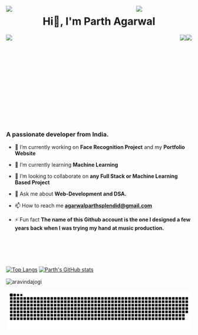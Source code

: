
<img align="left" src="https://user-images.githubusercontent.com/65187002/144930161-2f783401-8d27-4fdf-a2f7-cc0ba32f1f1f.gif" width="30%" style="display:inline;"><img align="right" src="https://user-images.githubusercontent.com/65187002/144930161-2f783401-8d27-4fdf-a2f7-cc0ba32f1f1f.gif" width="30%" style="display:inline;">

<h1 align="center" >Hi👋, I'm Parth Agarwal </h1>
<div width="100%">
<img src="https://api.daily.dev/devcards/fccc4448d7a34b5fabd453573fa72bb3.png?r=qbt" max-width="40%" height="250px" align="right"/>
<img align="right" height="150px" max-width="40%" src="https://user-images.githubusercontent.com/74038190/229223156-0cbdaba9-3128-4d8e-8719-b6b4cf741b67.gif">
<img align="left" src="https://readme-typing-svg.herokuapp.com?color=%232f97c1&size=32&center=true&vCenter=true&width=600&height=50&lines=Student;Web+Developer;Software+Engineer;Freelancer;Open-Source+Enthusiast"/>
</div>

<br><br><br><br><br><br><br><br><br><br><br><br><br><br>
  
<h3 align="left">A passionate developer from India.</h3>

- 🔭 I’m currently working on **Face Recognition Project** and my **Portfolio Website**

- 🌱 I’m currently learning **Machine Learning**

- 👯 I’m looking to collaborate on **any Full Stack or Machine Learning Based Project**

- 💬 Ask me about **Web-Development and DSA.**

- 📫 How to reach me **agarwalparthsplendid@gmail.com**

- ⚡ Fun fact **The name of this Github account is the one I designed a few years back when I was trying my hand at music production.**

<br><br><br><br>

[![Top Langs](https://github-readme-stats.vercel.app/api/top-langs/?username=TheInfernitex)](https://github.com/TheInfernitex/github-readme-stats)
[![Parth's GitHub stats](https://github-readme-stats.vercel.app/api?username=TheInfernitex)](https://github.com/TheInfernitex/github-readme-stats)
<p><img align="center" src="https://github-readme-streak-stats.herokuapp.com/?user=aravindajogi&" alt="aravindajogi" /></p>

<picture>
  <source media="(prefers-color-scheme: dark)" srcset="https://raw.githubusercontent.com/platane/platane/output/github-contribution-grid-snake-dark.svg">
  <source media="(prefers-color-scheme: light)" srcset="https://raw.githubusercontent.com/platane/platane/output/github-contribution-grid-snake.svg">
  <img alt="github contribution grid snake animation" src="https://raw.githubusercontent.com/platane/platane/output/github-contribution-grid-snake.svg">
</picture>

